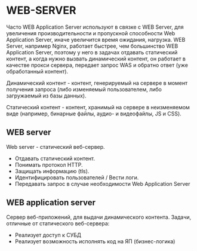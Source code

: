 # WEB-SERVER

Часто WEB Application Server используют в связке с WEB Server, для увеличения производительности и пропускной способности Web Application Server, иначе увеличится время ожидания, нагрузка. WEB Server, например Nginx, работает быстрее, чем большинство WEB Application Server, поэтому у него в задачах отдавать статический контент, а когда нужно вызвать динамический контент, он работает в качестве прокси сервера, передает запрос WAS и обратно ответ (уже обработанный контент).

Динамический контент - контент, генерируемый на сервере в момент получения запроса (либо изменяемый пользователем, либо загружаемый из базы данных).

Статический контент - контент, хранимый на сервере в неизменяемом виде (например, бинарные файлы, аудио- и видеофайлы, JS и CSS).

## WEB server

Web server - статический веб-сервер.

- Отдавать статический контент.    
- Понимать протокол HTTP.
- Защищать информацию (tls).
- Идентифицировать пользователей / Вести логи.
- Передавать запрос в случае необходимости Web Application Server

## WEB application server

Сервер веб-приложений, для выдачи динамического контента. Задачи, отличные от статического веб-сервера:

- Реализует доступ к СУБД
- Реализует возможность исполнять код на ЯП (бизнес-логика)